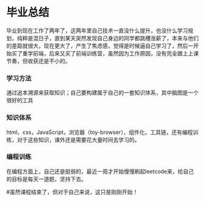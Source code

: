 # 毕业总结
 毕业到现在工作了两年了，这两年里自己技术一直没什么提升，也没什么学习规划，纯粹是混日子，直到某天突然发现自己身边的同学都跳槽涨薪了，本来与他们的差距就很大，现在更大了，产生了焦虑感，觉得是时候逼自己学习了，然后一开始买了重学前端，后来又买了前端训练营，虽然因为工作原因，没有完全跟上上课节奏，但收获还是不小的。

### 学习方法
通过追本溯源来获取知识；自己要构建属于自己的一套知识体系，其中脑图是一个很好的工具

### 知识体系
html，css，JavaScript，浏览器（toy-browser），组件化，工具链，还有编程训练，对于这些知识，课外还是需要花大量时间去学习的。

### 编程训练
在编程方面上，自己还是挺弱的，最近一周才开始慢慢刷起leetcode来，给自己的目标是每天一道题，坚持下去。

#虽然课程结束了，但对于自己来说，这只是刚刚开始！




